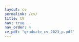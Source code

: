 ```yaml
---
layout: cv
permalink: /cv/
title: CV
nav: true
nav_order: 4
cv_pdf: "graduate_cv_2023_p.pdf"
---
```


 <div id="adobe-dc-view" style="width: 800px;"></div>
 <script src="https://documentservices.adobe.com/view-sdk/viewer.js"></script>
 <script type="text/javascript">
 	document.addEventListener("adobe_dc_view_sdk.ready", function(){ 
 		var adobeDCView = new AdobeDC.View({clientId: "73b0af45e3314cc6a2052f0b32416f04", divId: "adobe-dc-view"});
 		adobeDCView.previewFile({
 			content:{location: {url: "https://merlo.io/assets/pdf/cv.pdf"}},
 			metaData:{fileName: "graduate_cv_2023_p.pdf"}
 		}, {embedMode: "IN_LINE"});
 	});
 </script>